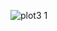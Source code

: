 
![plot3 1](https://user-images.githubusercontent.com/44532268/52328110-7b6d8b80-2a14-11e9-9449-f603ae8657f3.png)
